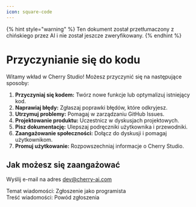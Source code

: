 ```yaml
---
icon: square-code
---
```


{% hint style="warning" %}
Ten dokument został przetłumaczony z chińskiego przez AI i nie został jeszcze zweryfikowany.
{% endhint %}

# Przyczynianie się do kodu

Witamy wkład w Cherry Studio! Możesz przyczynić się na następujące sposoby:

1.  **Przyczyniaj się kodem:** Twórz nowe funkcje lub optymalizuj istniejący kod.
2.  **Naprawiaj błędy:** Zgłaszaj poprawki błędów, które odkryjesz.
3.  **Utrzymuj problemy:** Pomagaj w zarządzaniu GitHub Issues.
4.  **Projektowanie produktu:** Uczestnicz w dyskusjach projektowych.
5.  **Pisz dokumentację:** Ulepszaj podręczniki użytkownika i przewodniki.
6.  **Zaangażowanie społeczności:** Dołącz do dyskusji i pomagaj użytkownikom.
7.  **Promuj użytkowanie:** Rozpowszechniaj informacje o Cherry Studio.

## Jak możesz się zaangażować

Wyślij e-mail na adres [dev@cherry-ai.com](mailto:dev@cherry-ai.com?subject=申请成为开发者\&body=申请理由)

Temat wiadomości: Zgłoszenie jako programista  
Treść wiadomości: Powód zgłoszenia